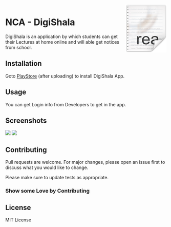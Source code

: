 <img src="icon.png" align="right" />

# NCA - DigiShala

DigiShala is an application by which students can get their Lectures at home online and will able get notices from school.

## Installation

Goto [PlayStore](https://play.google.com/store) (after uploading) to install DigiShala App.

## Usage
You can get Login info from Developers to get in the app.

## Screenshots
![](https://github.com/Ujjawalmaurya/ProjectDigishala/blob/gh-pages/screenshots/ss1.png)
![](https://github.com/Ujjawalmaurya/ProjectDigishala/blob/gh-pages/screenshots/ss2.png)

## Contributing
Pull requests are welcome. For major changes, please open an issue first to discuss what you would like to change.

Please make sure to update tests as appropriate.

### Show some Love by Contributing

## License
MIT License
